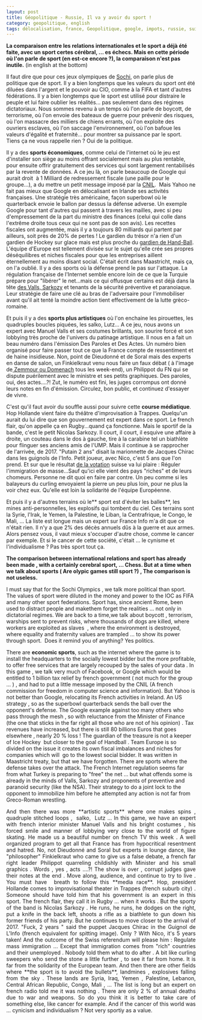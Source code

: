 ```yaml
---
layout: post
title: Géopolitique - Russie, Il va y avoir du sport !
category: geopolitique, english
tags: délocalisation, france, Geopolitique, google, impots, russie, suisse, turquie
---
```

**La comparaison entre les relations internationales et le sport a déjà été faite, avec un sport certes cérébral, ... es échecs. Mais en cette période où l'on parle de sport (en est-ce encore ?), la comparaison n'est pas inutile.** (in english at the bottom)

Il faut dire que pour ces jeux olympiques de <a href="http://sarkofrance.wordpress.com/2014/02/08/sotchi-version-lgbt-russes-et-patriotes/">Sochi</a>, on parle plus de politique que de sport. Il y a bien longtemps que les valeurs du sport ont été diluées dans l'argent et le pouvoir au CIO, comme à la FIFA et tant d'autres fédérations. Il y a bien longtemps que le sport est utilisé pour distraire le peuple et lui faire oublier les réalités... pas seulement dans des régimes dictatoriaux. Nous sommes revenu à un temps où l'on parle de boycott, de terrorisme, où l'on envoie des bateaux de guerre pour prévenir des risques, où l'on massacre des milliers de chiens errants, où l'on exploite des ouvriers esclaves, où l'on saccage l'environnement, où l'on bafoue les valeurs d'égalité et fraternité... pour montrer sa puissance par le sport. Tiens ça ne vous rappelle rien ? Oui de la politique.<!--more-->

Il y a des **sports économiques**, comme celui de l'internet où le jeu est d'installer son siège au moins offrant socialement mais au plus rentable, pour ensuite offrir gratuitement des services qui sont largement rentabilisés par la revente de données. A ce jeu là, on parle beaucoup de Google qui aurait droit  à 1 Milliard de redressement fiscale (une paille pour le groupe...), a du mettre un petit message imposé par la <a href="http://extimite.net/2014/02/08/quand-google-affiche-sa-condamnation-a-la-une/">CNIL</a>.  Mais Yahoo ne fait pas mieux que Google en délocalisant en Irlande ses activités françaises. Une stratégie très américaine, façon superbowl où le quarterback envoie le ballon par dessus la défense adverse. Un exemple Google pour tant d'autres qui passent à travers les mailles, avec si peu d'empressement de la part du ministre des finances (celui qui colle dans l'extrême droite tous ceux qui ne sont pas de son avis). Les recettes fiscales ont augmentée, mais il y a toujours 80 milliards qui partent par ailleurs, soit près de 20% de pertes ! Le gardien du trésor n'a rien d'un gardien de Hockey sur glace mais est plus proche du <a href="http://sarkofrance.blogspot.fr/2014/02/mosco.html">gardien de Hand-Ball</a>. L'équipe d'Europe est tellement divisée sur le sujet qu'elle crée ses propres déséquilibres et niches fiscales pour que les entreprises aillent éternellement au moins disant social. C'était écrit dans Maastricht, mais ça, on l'a oublié. Il y a des sports où la défense prend le pas sur l'attaque. La régulation française de l'Internet semble encore loin de ce que la Turquie prépare pour "libérer" le net...mais ce qui offusque certains est déjà dans la tête <a href="http://sarkofrance.wordpress.com/2014/02/10/quand-la-republique-supprime-des-tweets/">des Valls, Sarkozy</a> et tenants de la sécurité préventive et paranoiaque. Leur stratégie de faire une clé au bras de l'adversaire pour l'immobiliser avant qu'il ait tenté la moindre action tient effectivement de la lutte grèco-romaine.

Et puis il y a des **sports plus artistiques** où l'on enchaine les pirouettes, les quadruples boucles piquées, les salko, Lutz... A ce jeu, nous avons un expert avec Manuel Valls et ses costumes brillants, son sourire forcé et son lobbying très proche de l'univers du patinage artistique. Il nous en a fait un beau numéro dans l'émission Des Paroles et Des Actes. Un numéro bien organisé pour faire passer tout ce que la France compte de ressentiment et de haine insidieuse. Non, point de Dieudonné et de Soral mais des experts en danse de salon, un Finkielkraut venu nous faire un faux débat ( à l'image de<a href="http://sebmusset.blogspot.fr/2014/02/Zemmour-casedispute-genre.html"> Zemmour ou Domenach</a> tous les week-end), un Philippot du FN qui se dispute puérilement avec le ministre et ses petits graphiques. Des paroles, oui, des actes....?! Zut, le numéro est fini, les juges corrompus ont donné leurs notes en fin d'émission. Circulez, bon public, et continuez d'essayer de vivre.

C'est qu'il faut avoir du souffle aussi pour suivre cette **course médiatique**. Hop Hollande vient faire du théâtre d'improvisation à Trappes. Quelqu'un aurait du lui dire que son gouvernement est expert dans ce sport. Le french flair, qu'on appelle ça en Rugby...quand ça fonctionne. Mais le sportif de la bande, c'est le petit Nicolas Sarkozy. Il court, il court, il esquive une affaire à droite, un couteau dans le dos à gauche, tire à la carabine tel un biathlète pour flinguer ses anciens amis de l'UMP. Mais il continue à se rapprocher de l'arrivée, de 2017. "Putain 2 ans" disait la marionnette de Jacques Chirac dans les guignols de l'Info. Petit joueur, avec Nico, c'est 5 ans que l'on prend. Et sur que le résultat <a href="http://cuicuifitloiseau.blogspot.fr/2014/02/suisse-ton-univers-impitoyable-comic.html">de la votation</a> suisse va lui plaire : Réguler l'immigration de masse...Sauf qu'ici elle vient des pays "riches" et de leurs chomeurs. Personne ne dit quoi en faire par contre. Un peu comme si les balayeurs du curling envoyaient la pierre un peu plus loin, pour ne plus la voir chez eux. Qu'elle est loin la solidarité de l'équipe Européenne.

Et puis il y a d'autres terrains où le** sport est d'éviter les balles**, les mines anti-personnelles, les explosifs qui tombent du ciel. Ces terrains sont la Syrie, l'Irak, le Yemen, la Palestine, le Liban, la Centrafrique, le Congo, le Mali, ... La liste est longue mais un expert sur France Info m'a dit que ce n'était rien. Il n'y a que 2% des décès annuels dûs à la guerre et aux armes. Alors pensez vous, il vaut mieux s'occuper d'autre chose, comme le cancer par exemple. Et si le cancer de cette société, c'était ... le cynisme et l'individualisme ? Pas très sport tout ça.

**The comparison between international relations and sport has already been made , with a certainly cerebral sport, ... Chess. But at a time when we talk about sports ( Are olypic games still sport ?) , The comparison is not useless.**

I must say that for the Sochi Olympics , we talk more political than sport. The values ​​of sport were diluted in the money and power to the IOC as FIFA and many other sport federations. Sport has, since ancient Rome, been used to distract people and makethem forget the realities ... not only in dictatorial regimes. We are back to a time,we talk about boycott , terrorism, warships sent to prevent risks, where thousands of dogs are killed, where workers are exploited as slaves  , where the environment is destroyed, where equality and fraternity values ​​are trampled ... to show its power through sport.  Does it remind you of anything? Yes politics.

There are **economic sports**, such as the internet where the game is to install the headquarters to the socially lowest bidder but the more profitable, to offer free services that are largely recouped by the sales of your data . In this game , we talk very much of Facebook, or Google which would be entitled to 1 billion tax relief by french government ( not much for the group ... ) , and had to put a little message imposed by the CNIL (A french commission for freedom in computer science and information). But Yahoo is not better than Google, relocating its French activities in Ireland. An US strategy , so as the superbowl quarterback sends the ball over the opponent's defense. The Google example against too many others who pass through the mesh , so with reluctance from the Minister of Finance (the one that sticks in the far right all those who are not of his opinion) . Tax revenues have increased, but there is still 80 billions Euros that goes elsewhere , nearly 20 % loss ! The guardian of the treasure is not a keeper of Ice Hockey  but closer to the goal of Handball . Team Europe is so divided on the issue it creates its own fiscal imbalances and niches for companies which will  go to the lowest social bidder. It was written in Maastricht treaty, but that we have forgotten. There are sports where the defense takes over the attack. The French Internet regulation seems far from what Turkey is preparing to "free" the net ... but what offends some is already in the minds of Valls, Sarkozy and proponents of preventive and paranoid security (like the NSA). Their strategy to do a joint lock to the opponent to immobilize him before he attempted any action is not far from Greco-Roman wrestling.

<div id="gt-src-tools" style="text-align:justify;">And then there was more **artistic sports** where one makes spins , quadruple stitched loops ,  salko,  Lutz ... In this game, we have an expert with french interior minister Manuel Valls and his bright costumes , his forced smile and manner of lobbying very close to the world of figure skating. He made us a beautiful number on french TV this week . A well organized program to get all that France has from hypocritical resentment and hatred. No, not Dieudonné and Soral but experts in lounge dance, like "philosopher" Finkielkraut who came to give us a false debate, a french far right leader Philippot quarreling childishly with Minister and his small graphics . Words , yes , acts ....?! The show is over , corrupt judges gave their notes at the end . Move along, audience, and continue to try to live .
You must have  breath to follow this **media race**. Hop, president Hollande comes to improvisational theater in Trappes (french suburb city) . Someone should have told him that his government is an expert in this sport. The french flair, they call it in Rugby ... when it works . But the sporty of the band is Nicolas Sarkozy . He runs, he runs, he dodges on the right, put a knife in the back left, shoots a rifle as a biathlete to gun down his former friends of his party. But he continues to move closer to the arrival of 2017. "Fuck, 2 years " said the puppet Jacques Chirac in the Guignol de L'Info (french equivalent for spitting image). Only ? With Nico, it's 5 years taken! And the outcome of the Swiss referendum will please him : Regulate mass immigration ... Except that immigration comes from "rich" countries and their unemployed . Nobody told them what to do after . A bit like curling sweepers who send the stone a little further , to see it far from home. It is far from the solidarity of the European team.
And then there are other fields where **the sport is to avoid the bullets**, landmines , explosives falling from the sky . These lands are Syria, Iraq, Yemen , Palestine, Lebanon, Central African Republic, Congo, Mali , ... The list is long but an expert on french radio told me it was nothing . There are only 2 % of annual deaths due to war and weapons. So do you think it is better to take care of something else, like cancer for example. And if the cancer of this world was ... cynicism and individualism ? Not very sportiy as a value.
